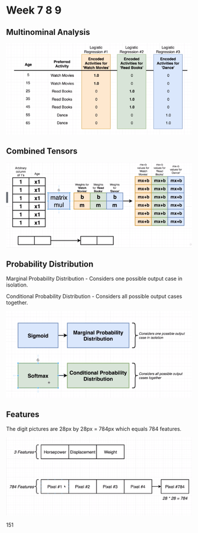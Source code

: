 # Week 7 8 9

## Multinominal Analysis

![Multinominal](img/week-1/36-logistic-regression.png)

## Combined Tensors

![Combined Tensors](img/week-1/36-combined-tensors.png)

## Probability Distribution

Marginal Probability Distribution - Considers one possible output case in isolation.

Conditional Probability Distribution - Considers all possible output cases together.

![sigmoid softmax](img/week-1/37-softmax.png)

## Features

The digit pictures are 28px by 28px = 784px which equals 784 features.

![features](img/week-1/38-features.png)

151